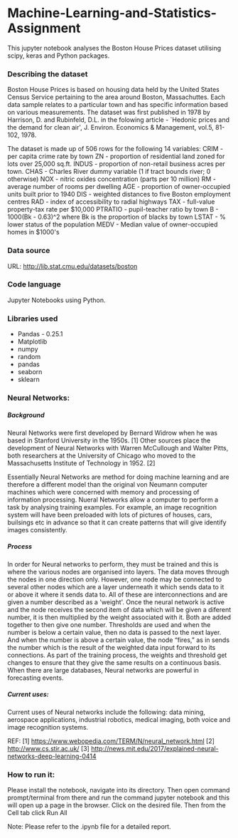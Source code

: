 # Machine-Learning-and-Statistics-Assignment
This jupyter notebook analyses the Boston House Prices dataset utilising scipy, keras and Python packages. 

### Describing the dataset
Boston House Prices is based on housing data held by the United States Census Service pertaining to the area around Boston, Massachuttes. Each data sample relates to a particular town and has specific information based on various measurements. 
The dataset was first published in 1978 by Harrison, D. and Rubinfeld, D.L. in the folowing article - `Hedonic prices and the demand for clean air', J. Environ. Economics & Management, vol.5, 81-102, 1978.

The dataset is made up of 506 rows for the following 14 variables:
CRIM - per capita crime rate by town
ZN - proportion of residential land zoned for lots over 25,000 sq.ft.
INDUS - proportion of non-retail business acres per town.
CHAS - Charles River dummy variable (1 if tract bounds river; 0 otherwise)
NOX - nitric oxides concentration (parts per 10 million)
RM - average number of rooms per dwelling
AGE - proportion of owner-occupied units built prior to 1940
DIS - weighted distances to five Boston employment centres
RAD - index of accessibility to radial highways
TAX - full-value property-tax rate per $10,000
PTRATIO - pupil-teacher ratio by town
B - 1000(Bk - 0.63)^2 where Bk is the proportion of blacks by town
LSTAT - % lower status of the population
MEDV - Median value of owner-occupied homes in $1000's

### Data source
URL: http://lib.stat.cmu.edu/datasets/boston

### Code language
Jupyter Notebooks using Python.

### Libraries used
* Pandas - 0.25.1
* Matplotlib
* numpy
* random
* pandas
* seaborn
* sklearn

### Neural Networks: 

##### Background
Neural Networks were first developed by Bernard Widrow when he was based in Stanford University in the 1950s. [1]
Other sources place the development of Neural Networks with Warren McCullough and Walter Pitts, both researchers at the University of Chicago who moved to the Massachusetts Institute of Technology in 1952. [2]

Essentially Neural Networks are method for doing machine learning and are therefore a different model than the original von Neumann computer machines which were concerned with memory and processing of information processing.  Nueral Networks allow a computer to perform a task by analysing training examples. For example, an image recognition system will have been preloaded with lots of pictures of houses, cars, builsings etc in advance so that it can create patterns that will give identify images consistently. 

##### Process
In order for Neural networks to perform, they must be trained and this is where the various nodes are organised into layers. The data moves through the nodes in one direction only. However, one node may be connected to several other nodes which are a layer underneath it which sends data to it or above it where it sends data to. All of these are interconnections and are given a number described as a 'weight'.  Once the neural network is active and the node receives the second item of data which will be given a diferent number, it is then multiplied by the weight associated with it. Both are added together to then give one number. Thresholds are used and when the  number is below a certain value, then no data is passed to the next layer. And when the number is above a certain value, the node “fires,” as in sends the number which is the result of the weighted data input forward to its connections. 
As part of the training process, the weights and threshold get changes to ensure that they give the same results on a continuous basis.
When there are large databases, Neural networks are powerful in forecasting events.  

##### Current uses:
Current uses of Neural networks include the following: data mining, aerospace applications, industrial robotics, medical imaging, both voice and image recognition systems. 

REF: 
[1] https://www.webopedia.com/TERM/N/neural_network.html
[2] http://www.cs.stir.ac.uk/
[3] http://news.mit.edu/2017/explained-neural-networks-deep-learning-0414


### How to run it:
Please install the notebook, navigate into its directory. Then open command prompt/terminal from there and run the command jupyter notebook and this will open up a page in the browser. Click on the desired file. 
Then from the Cell tab click Run All

Note: Please refer to the .ipynb file for a detailed report.
